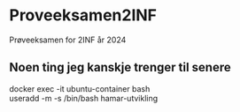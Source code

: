 # Proveeksamen2INF
Prøveeksamen for 2INF år 2024



## Noen ting jeg kanskje trenger til senere
docker exec -it ubuntu-container bash </br>
useradd -m -s /bin/bash hamar-utvikling </br>


